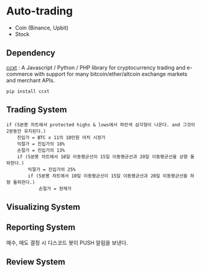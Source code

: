 # Auto-trading

- Coin (Binance, Upbit)
- Stock

## Dependency

[ccxt](https://github.com/ccxt/ccxt) : A Javascript / Python / PHP library for cryptocurrency trading and e-commerce with support for many bitcoin/ether/altcoin exchange markets and merchant APIs.

```
pip install ccxt 
```

## Trading System

```
if (5분봉 차트에서 protected highs & lows에서 파란색 삼각형이 나온다. and 그것이 2분동안 유지된다.)
    진입가 = BTC x 11의 10만원 어치 시장가
    익절가 = 진입가의 18%
    손절가 = 진입가의 13%
    if (5분봉 차트에서 10일 이동평균선이 15일 이동평균선과 20일 이동평균선을 상향 돌파한다.)
        익절가 = 진입가의 25%
        if (5분봉 차트에서 10일 이동평균선이 15일 이동평균선과 20일 이동평균선을 하향 돌파한다.)
            손절가 = 현재가
```

## Visualizing System

## Reporting System

매수, 매도 결정 시 디스코드 봇이 PUSH 알림을 보낸다.

## Review System
